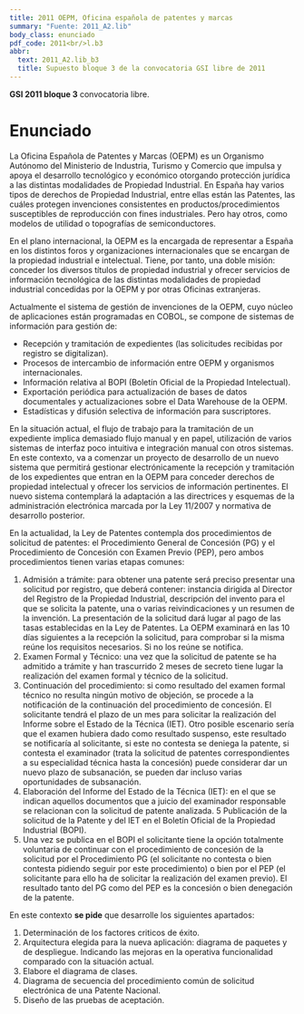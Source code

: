 ```yaml
---
title: 2011 OEPM, Oficina española de patentes y marcas
summary: "Fuente: 2011_A2.lib"
body_class: enunciado
pdf_code: 2011<br/>l.b3
abbr:
  text: 2011_A2.lib_b3
  title: Supuesto bloque 3 de la convocatoria GSI libre de 2011
---
```


**GSI 2011 bloque 3** convocatoria libre.

# Enunciado

La Oficina Española de Patentes y Marcas (OEPM) es un Organismo Autónomo del Ministerio de Industria, Turismo y Comercio que impulsa y apoya el desarrollo tecnológico y económico otorgando protección
jurídica a las distintas modalidades de Propiedad Industrial. En España hay varios tipos de derechos de Propiedad Industrial, entre ellas están las Patentes, las cuáles protegen invenciones consistentes en productos/procedimientos susceptibles de reproducción con fines industriales. Pero hay otros, como modelos de utilidad o
topografías de semiconductores.

En el plano internacional, la OEPM es la encargada de representar a España en los distintos foros y organizaciones internacionales que se encargan de la propiedad industrial e intelectual. Tiene, por tanto, una doble
misión: conceder los diversos títulos de propiedad industrial y ofrecer servicios de información tecnológica de
las distintas modalidades de propiedad industrial concedidas por la OEPM y por otras Oficinas extranjeras.

Actualmente el sistema de gestión de invenciones de la OEPM, cuyo núcleo de aplicaciones están programadas en COBOL, se compone de sistemas de información para gestión de:

* Recepción y tramitación de expedientes (las solicitudes recibidas por registro se digitalizan).
* Procesos de intercambio de información entre OEPM y organismos internacionales.
* Información relativa al BOPI (Boletín Oficial de la Propiedad Intelectual).
* Exportación periódica para actualización de bases de datos documentales y actualizaciones sobre el
Data Warehouse de la OEPM.
* Estadísticas y difusión selectiva de información para suscriptores.

En la situación actual, el flujo de trabajo para la tramitación de un expediente implica demasiado flujo
manual y en papel, utilización de varios sistemas de interfaz poco intuitiva e integración manual con otros sistemas. En este contexto, va a comenzar un proyecto de desarrollo de un nuevo sistema que permitirá gestionar
electrónicamente la recepción y tramitación de los expedientes que entran en la OEPM para conceder derechos
de propiedad intelectual y ofrecer los servicios de información pertinentes. El nuevo sistema contemplará la
adaptación a las directrices y esquemas de la administración electrónica marcada por la Ley 11/2007 y normativa de desarrollo posterior.

En la actualidad, la Ley de Patentes contempla dos procedimientos de solicitud de patentes: el Procedimiento General de Concesión (PG) y el Procedimiento de Concesión con Examen Previo (PEP), pero ambos
procedimientos tienen varias etapas comunes:

1. Admisión a trámite: para obtener una patente será preciso presentar una solicitud por registro, que
deberá contener: instancia dirigida al Director del Registro de la Propiedad Industrial, descripción
del invento para el que se solicita la patente, una o varias reivindicaciones y un resumen de la
invención. La presentación de la solicitud dará lugar al pago de las tasas establecidas en la Ley de
Patentes. La OEPM examinará en las 10 días siguientes a la recepción la solicitud, para comprobar
si la misma reúne los requisitos necesarios. Si no los reúne se notifica.
2. Examen Formal y Técnico: una vez que la solicitud de patente se ha admitido a trámite y
han trascurrido 2 meses de secreto tiene lugar la realización del examen formal y técnico
de la solicitud.
3. Continuación del procedimiento: si como resultado del examen formal técnico no resulta ningún
motivo de objeción, se procede a la notificación de la continuación del procedimiento de concesión.
El solicitante tendrá el plazo de un mes para solicitar la realización del Informe sobre el Estado de
la Técnica (IET). Otro posible escenario sería que el examen hubiera dado como resultado suspenso,
este resultado se notificaría al solicitante, si este no contesta se deniega la patente, si contesta el examinador (trata la solicitud de patentes correspondientes a su especialidad técnica hasta la concesión)
puede considerar dar un nuevo plazo de subsanación, se pueden dar incluso varias oportunidades de
subsanación.
4. Elaboración del Informe del Estado de la Técnica (IET): en el que se indican aquellos documentos
que a juicio del examinador responsable se relacionan con la solicitud de patente analizada.
5 Publicación de la solicitud de la Patente y del IET en el Boletín Oficial de la Propiedad Industrial (BOPI).
6. Una vez se publica en el BOPI el solicitante tiene la opción totalmente voluntaria de continuar con
el procedimiento de concesión de la solicitud por el Procedimiento PG (el solicitante no contesta o
bien contesta pidiendo seguir por este procedimiento) o bien por el PEP (el solicitante para ello ha de
solicitar la realización del examen previo). El resultado tanto del PG como del PEP es la concesión
o bien denegación de la patente.

En este contexto **se pide** que desarrolle los siguientes apartados:

1. Determinación de los factores criticos de éxito.
2. Arquitectura elegida para la nueva aplicación: diagrama de paquetes y de despliegue. Indicando las
mejoras en la operativa funcionalidad comparado con la situación actual.
3. Elabore el diagrama de clases.
4. Diagrama de secuencia del procedimiento común de solicitud electrónica de una Patente Nacional.
5. Diseño de las pruebas de aceptación.
